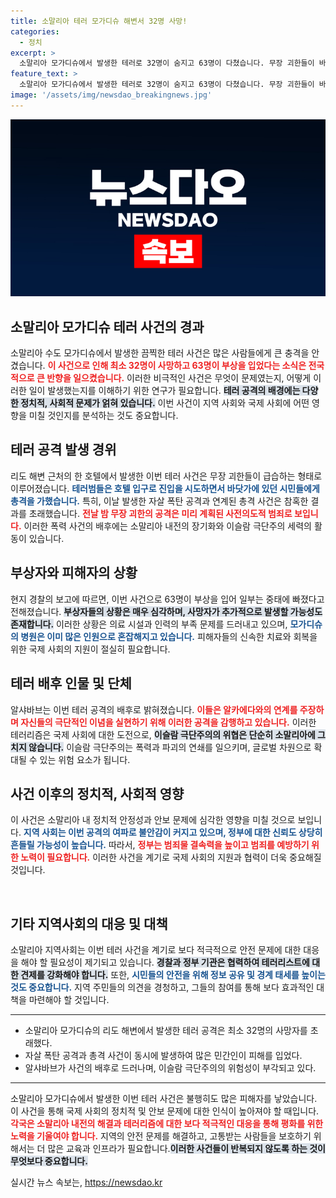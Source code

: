 ```yaml
---
title: 소말리아 테러 모가디슈 해변서 32명 사망!
categories:
  - 정치
excerpt: >
  소말리아 모가디슈에서 발생한 테러로 32명이 숨지고 63명이 다쳤습니다. 무장 괴한들이 바닷가의 인기 호텔을 겨냥해 총격을 가한 가운데, 알샤바브가 배후를 자처했습니다. 긴급 사태 속, 사망자는 더 늘어날 수 있습니다.
feature_text: >
  소말리아 모가디슈에서 발생한 테러로 32명이 숨지고 63명이 다쳤습니다. 무장 괴한들이 바닷가의 인기 호텔을 겨냥해 총격을 가한 가운데, 알샤바브가 배후를 자처했습니다. 긴급 사태 속, 사망자는 더 늘어날 수 있습니다.
image: '/assets/img/newsdao_breakingnews.jpg'
---
```


<p><img src="/assets/img/newsdao_breakingnews.jpg" alt="bookingtag 속보" /></p>

<h2 data-ke-size="size26">소말리아 모가디슈 테러 사건의 경과</h2>

<p data-ke-size="size16">소말리아 수도 모가디슈에서 발생한 끔찍한 테러 사건은 많은 사람들에게 큰 충격을 안겼습니다. <b><span style="color: #ee2323;">이 사건으로 인해 최소 32명이 사망하고 63명이 부상을 입었다는 소식은 전국적으로 큰 반향을 일으켰습니다.</span></b> 이러한 비극적인 사건은 무엇이 문제였는지, 어떻게 이러한 일이 발생했는지를 이해하기 위한 연구가 필요합니다. <b><span style="background-color: #21538527;">테러 공격의 배경에는 다양한 정치적, 사회적 문제가 얽혀 있습니다.</span></b> 이번 사건이 지역 사회와 국제 사회에 어떤 영향을 미칠 것인지를 분석하는 것도 중요합니다.</p>

<h2 data-ke-size="size26">테러 공격 발생 경위</h2>

<p data-ke-size="size16">리도 해변 근처의 한 호텔에서 발생한 이번 테러 사건은 무장 괴한들이 급습하는 형태로 이루어졌습니다. <b><span style="color: #1a5490;">테러범들은 호텔 입구로 진입을 시도하면서 바닷가에 있던 시민들에게 총격을 가했습니다.</span></b> 특히, 이날 발생한 자살 폭탄 공격과 연계된 총격 사건은 참혹한 결과를 초래했습니다. <b><span style="color: #ee2323;">전날 밤 무장 괴한의 공격은 미리 계획된 사전의도적 범죄로 보입니다.</span></b> 이러한 폭력 사건의 배후에는 소말리아 내전의 장기화와 이슬람 극단주의 세력의 활동이 있습니다.</p>

<h2 data-ke-size="size26">부상자와 피해자의 상황</h2>

<p data-ke-size="size16">현지 경찰의 보고에 따르면, 이번 사건으로 63명이 부상을 입어 일부는 중태에 빠졌다고 전해졌습니다. <b><span style="background-color: #21538527;">부상자들의 상황은 매우 심각하며, 사망자가 추가적으로 발생할 가능성도 존재합니다.</span></b> 이러한 상황은 의료 시설과 인력의 부족 문제를 드러내고 있으며, <b><span style="color: #1a5490;">모가디슈의 병원은 이미 많은 인원으로 혼잡해지고 있습니다.</span></b> 피해자들의 신속한 치료와 회복을 위한 국제 사회의 지원이 절실히 필요합니다.</p>

<h2 data-ke-size="size26">테러 배후 인물 및 단체</h2>

<p data-ke-size="size16">알샤바브는 이번 테러 공격의 배후로 밝혀졌습니다. <b><span style="color: #ee2323;">이들은 알카에다와의 연계를 주장하며 자신들의 극단적인 이념을 실현하기 위해 이러한 공격을 감행하고 있습니다.</span></b> 이러한 테러리즘은 국제 사회에 대한 도전으로, <b><span style="background-color: #21538527;">이슬람 극단주의의 위협은 단순히 소말리아에 그치지 않습니다.</span></b> 이슬람 극단주의는 폭력과 파괴의 연쇄를 일으키며, 글로벌 차원으로 확대될 수 있는 위험 요소가 됩니다.</p>

<h2 data-ke-size="size26">사건 이후의 정치적, 사회적 영향</h2>

<p data-ke-size="size16">이 사건은 소말리아 내 정치적 안정성과 안보 문제에 심각한 영향을 미칠 것으로 보입니다. <b><span style="color: #1a5490;">지역 사회는 이번 공격의 여파로 불안감이 커지고 있으며, 정부에 대한 신뢰도 상당히 흔들릴 가능성이 높습니다.</span></b> 따라서, <b><span style="color: #ee2323;">정부는 범죄물 결속력을 높이고 범죄를 예방하기 위한 노력이 필요합니다.</span></b> 이러한 사건을 계기로 국제 사회의 지원과 협력이 더욱 중요해질 것입니다.</p>

<p data-ke-size="size16">&nbsp;</p>

<h2 data-ke-size="size26">기타 지역사회의 대응 및 대책</h2>

<p data-ke-size="size16">소말리아 지역사회는 이번 테러 사건을 계기로 보다 적극적으로 안전 문제에 대한 대응을 해야 할 필요성이 제기되고 있습니다. <b><span style="background-color: #21538527;">경찰과 정부 기관은 협력하여 테러리스트에 대한 견제를 강화해야 합니다.</span></b> 또한, <b><span style="color: #1a5490;">시민들의 안전을 위해 정보 공유 및 경계 태세를 높이는 것도 중요합니다.</span></b> 지역 주민들의 의견을 경청하고, 그들의 참여를 통해 보다 효과적인 대책을 마련해야 할 것입니다.</p>

<hr>

<ul>
<li>소말리아 모가디슈의 리도 해변에서 발생한 테러 공격은 최소 32명의 사망자를 초래했다.</li>
<li>자살 폭탄 공격과 총격 사건이 동시에 발생하여 많은 민간인이 피해를 입었다.</li>
<li>알샤바브가 사건의 배후로 드러나며, 이슬람 극단주의의 위험성이 부각되고 있다.</li>
</ul>

<hr>

<p data-ke-size="size16">소말리아 모가디슈에서 발생한 이번 테러 사건은 불행히도 많은 피해자를 낳았습니다. 이 사건을 통해 국제 사회의 정치적 및 안보 문제에 대한 인식이 높아져야 할 때입니다. <b><span style="color: #ee2323;">각국은 소말리아 내전의 해결과 테러리즘에 대한 보다 적극적인 대응을 통해 평화를 위한 노력을 기울여야 합니다.</span></b> 지역의 안전 문제를 해결하고, 고통받는 사람들을 보호하기 위해서는 더 많은 교육과 인프라가 필요합니다.<b><span style="background-color: #21538527;">이러한 사건들이 반복되지 않도록 하는 것이 무엇보다 중요합니다.</span></b></p>
실시간 뉴스 속보는, <a href="https://newsdao.kr" rel="dofollow">https://newsdao.kr</a>


